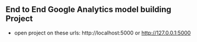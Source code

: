 ## End to End Google Analytics model building Project

- open project on these urls:
        http://localhost:5000
        or
        http://127.0.0.1:5000
